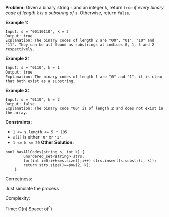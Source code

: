 **Problem:**
Given a binary string `s` and an integer `k`, return `true` *if every binary code of length* `k` *is a substring of* `s`. Otherwise, return `false`.

 

**Example 1:**

```
Input: s = "00110110", k = 2
Output: true
Explanation: The binary codes of length 2 are "00", "01", "10" and "11". They can be all found as substrings at indices 0, 1, 3 and 2 respectively.
```

**Example 2:**

```
Input: s = "0110", k = 1
Output: true
Explanation: The binary codes of length 1 are "0" and "1", it is clear that both exist as a substring. 
```

**Example 3:**

```
Input: s = "0110", k = 2
Output: false
Explanation: The binary code "00" is of length 2 and does not exist in the array.
```

 

**Constraints:**

- `1 <= s.length <= 5 * 105`
- `s[i]` is either `'0'` or `'1'`.
- `1 <= k <= 20`
**Other Solution:**
```
bool hasAllCodes(string s, int k) {
        unordered_set<string> strs;
        for(int i=0;i+k<=s.size();i++) strs.insert(s.substr(i, k));
        return strs.size()==pow(2, k);
    }
```
Correctness:

Just simulate the process

Complexity:

Time: O(n)
Space: o($^n$)